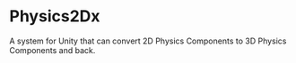 # Physics2Dx
A system for Unity that can convert 2D Physics Components to 3D Physics Components and back.
